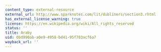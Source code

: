 ```yaml
---
content_type: external-resource
external_url: http://www.sparknotes.com/lit/dubliners/section3.rhtml
has_external_license_warning: true
license: https://en.wikipedia.org/wiki/All_rights_reserved
status: ''
title: Araby
uid: 0bd990ab-a0e9-4958-bd41-95f703acf6a7
wayback_url: ''
---
```

